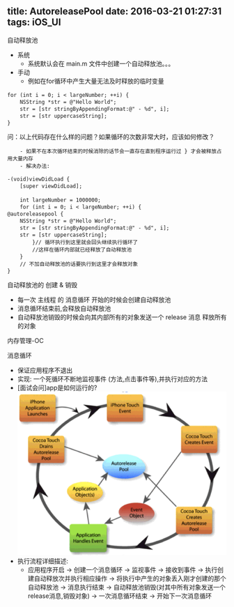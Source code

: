 title: AutoreleasePool
date: 2016-03-21 01:27:31
tags: iOS_UI
---
自动释放池

- 系统
    - 系统默认会在 main.m 文件中创建一个自动释放池。。。
- 手动
    - 例如在for循环中产生大量无法及时释放的临时变量
```
for (int i = 0; i < largeNumber; ++i) {
	NSString *str = @"Hello World";
	str = [str stringByAppendingFormat:@" - %d", i];
	str = [str uppercaseString];
}
```
问：以上代码存在什么样的问题？如果循环的次数非常大时，应该如何修改？

        - 如果不在本次循环结束的时候消除的话节会一直存在直到程序运行过 } 才会被释放占用大量内存
        - 解决办法:

```
-(void)viewDidLoad {
	[super viewDidLoad];

    int largeNumber = 1000000;
	for (int i = 0; i < largeNumber; ++i) {
@autoreleasepool {
	NSString *str = @"Hello World";
	str = [str stringByAppendingFormat:@" - %d", i];
	str = [str uppercaseString];
		}// 循环执行到这里就会回头继续执行循环了
		//这样在循环内部就已经释放了自动释放池
	}
    // 不加自动释放池的话要执行到这里才会释放对象
}
```
自动释放池的 创建 & 销毁

- 每一次 主线程 的 消息循环 开始的时候会创建自动释放池
- 消息循环结束前,会释放自动释放池
- 自动释放池销毁的时候会向其内部所有的对象发送一个 release 消息 释放所有的对象

内存管理-OC

消息循环

- 保证应用程序不退出
- 实现: 一个死循环不断地监视事件 (方法,点击事件等),并执行对应的方法
- [面试会问]app是如何运行的?
![](https://github.com/RyukieSama/Ryukie.GitHub.io/blob/gh-pages/images/79FFBB31-E37D-440D-8870-E3092C958B2C.png?raw=true
)
- 执行流程详细描述:
    - 应用程序开启 -> 创建一个消息循环 -> 监视事件 -> 接收到事件 -> 执行创建自动释放次并执行相应操作 -> 将执行中产生的对象丢入刚才创建的那个自动释放池 -> 消息执行结束 -> 自动释放池销毁(对其中所有对象发送一个 release消息,销毁对象) -> 一次消息循环结束 -> 开始下一次消息循环



